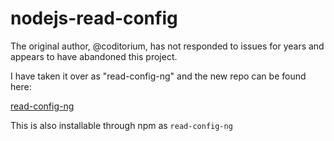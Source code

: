 # nodejs-read-config

The original author, @coditorium, has not responded to issues for years and appears to have abandoned this project. 

I have taken it over as "read-config-ng" and the new repo can be found here:

  [read-config-ng](https://github.com/billchurch/read-config-ng)

This is also installable through npm as `read-config-ng`

